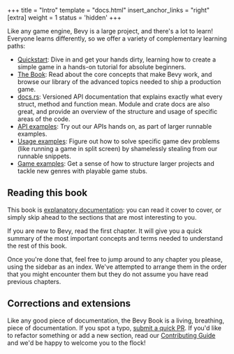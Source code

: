 +++
title = "Intro"
template = "docs.html"
insert_anchor_links = "right"
[extra]
weight = 1
status = 'hidden'
+++

Like any game engine, Bevy is a large project, and there's a lot to learn!
Everyone learns differently, so we offer a variety of complementary learning paths:

* [Quickstart](learn/quickstart): Dive in and get your hands dirty, learning how to create a simple game in a hands-on tutorial for absolute beginners.
* [The Book](learn/book): Read about the core concepts that make Bevy work, and browse our library of the advanced topics needed to ship a production game.
* [docs.rs](https://docs.rs/bevy/latest/bevy/): Versioned API documentation that explains exactly what every struct, method and function mean. Module and crate docs are also great, and provide an overview of the structure and usage of specific areas of the code.
* [API examples](https://bevyengine.org/examples/api): Try out our APIs hands on, as part of larger runnable examples.
* [Usage examples](https://bevyengine.org/examples/usage): Figure out how to solve specific game dev problems (like running a game in split screen) by shamelessly stealing from our runnable snippets.
* [Game examples](https://bevyengine.org/examples/game): Get a sense of how to structure larger projects and tackle new genres with playable game stubs.

## Reading this book

This book is [explanatory documentation](https://diataxis.fr/): you can read it cover to cover, or simply skip ahead to the sections that are most interesting to you.

If you are new to Bevy, read the first chapter.
It will give you a quick summary of the most important concepts and terms needed to understand the rest of this book.

Once you're done that, feel free to jump around to any chapter you please, using the sidebar as an index.
We've attempted to arrange them in the order that you might encounter them
but they do not assume you have read previous chapters.

## Corrections and extensions

Like any good piece of documentation, the Bevy Book is a living, breathing, piece of documentation.
If you spot a typo, [submit a quick PR](https://github.com/bevyengine/bevy-website/pulls).
If you'd like to refactor something or add a new section, read our [Contributing Guide](https://bevyengine.org/learn/contribute/introduction/) and we'd be happy to welcome you to the flock!
